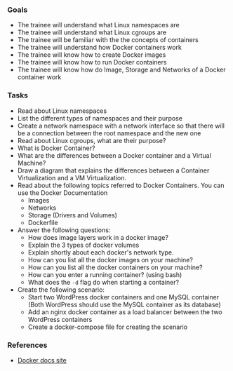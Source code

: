 ### Goals
- The trainee will understand what Linux namespaces are
- The trainee will understand what Linux cgroups are
- The trainee will be familiar with the the concepts of containers
- The trainee will understand how Docker containers work
- The trainee will know how to create Docker images
- The trainee will know how to run Docker containers
- The trainee will know how do Image, Storage and Networks of a Docker container work

### Tasks
- Read about Linux namespaces
- List the different types of namespaces and their purpose
- Create a network namespace with a network interface so that there will be a connection between the root namespace and the new one
- Read about Linux cgroups, what are their purpose?
- What is Docker Container?  
- What are the differences between a Docker container and a Virtual Machine?
- Draw a diagram that explains the differences between a Container Virtualization and a VM Virtualization.
- Read about the following topics referred to Docker Containers. You can use the Docker Documentation
  - Images
  - Networks
  - Storage (Drivers and Volumes)
  - Dockerfile
- Answer the following questions:
  - How does image layers work in a docker image?
  - Explain the 3 types of docker volumes
  - Explain shortly about each docker's network type.
  - How can you list all the docker images on your machine?
  - How can you list all the docker containers on your machine?
  - How can you enter a running container? (using bash)
  - What does the `-d` flag do when starting a container?
- Create the following scenario:
  - Start two WordPress docker containers and one MySQL container (Both WordPress should use the MySQL container as its database)
  - Add an nginx docker container as a load balancer between the two WordPress containers
  - Create a docker-compose file for creating the scenario

### References
- [Docker docs site](https://docs.docker.com/)

